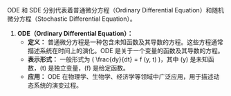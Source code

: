 ODE 和 SDE 分别代表着普通微分方程（Ordinary Differential Equation）和随机微分方程（Stochastic Differential Equation）。

1. **ODE（Ordinary Differential Equation）：**
   - **定义：** 普通微分方程是一种包含未知函数及其导数的方程。这些方程通常描述系统在时间上的演化。ODE 是关于一个变量的函数及其导数的方程。
   - **表示形式：** 一般形式为 \( \frac{dy}{dt} = f (y, t) \)，其中 \(y\) 是未知函数，\(t\) 是独立变量，\(f\) 是给定函数。
   - **应用：** ODE 在物理学、生物学、经济学等领域中广泛应用，用于描述动态系统的演变过程。